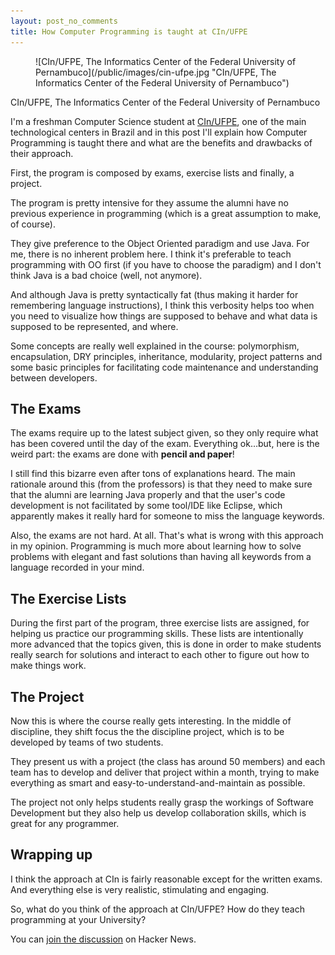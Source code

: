 ```yaml
---
layout: post_no_comments
title: How Computer Programming is taught at CIn/UFPE
---
```


<figure>
  ![CIn/UFPE, The Informatics Center of the Federal University of Pernambuco](/public/images/cin-ufpe.jpg "CIn/UFPE, The Informatics Center of the Federal University of Pernambuco")
</figure>

<span class="image_caption">CIn/UFPE, The Informatics Center of the Federal University of Pernambuco</span>

<span class="drops">I</span>'m a freshman Computer Science student at [CIn/UFPE], one of the main technological centers in Brazil and in this post I'll explain how Computer Programming is taught there and what are the benefits and drawbacks of their approach.

First, the program is composed by exams, exercise lists and finally, a project.

The program is pretty intensive for they assume the alumni have no previous experience in programming (which is a great assumption to make, of course).

They give preference to the Object Oriented paradigm and use Java. For me, there is no inherent problem here. I think it's preferable to teach programming with OO first (if you have to choose the paradigm) and I don't think Java is a bad choice (well, not anymore).

 And although Java is pretty syntactically fat (thus making it harder for remembering language instructions), I think this verbosity helps too when you need to visualize how things are supposed to behave and what data is supposed to be represented, and where.

Some concepts are really well explained in the course: polymorphism, encapsulation, DRY principles, inheritance, modularity, project patterns and some basic principles for facilitating code maintenance and understanding between developers.

## The Exams

The exams require up to the latest subject given, so they only require what has been covered until the day of the exam. Everything ok…but, here is the weird part: the exams are done with **pencil and paper**!

I still find this bizarre even after tons of explanations heard. The main rationale around this (from the professors) is that they need to make sure that the alumni are learning Java properly and that the user's code development is not facilitated by some tool/IDE like Eclipse, which apparently makes it really hard for someone to miss the language keywords.

Also, the exams are not hard. At all. That's what is wrong with this approach in my opinion. Programming is much more about learning how to solve problems with elegant and fast solutions than having all keywords from a language recorded in your mind.

## The Exercise Lists

During the first part of the program, three exercise lists are assigned, for helping us practice our programming skills. These lists are intentionally more advanced that the topics given, this is done in order to make students really search for solutions and interact to each other to figure out how to make things work.

## The Project

Now this is where the course really gets interesting. In the middle of discipline, they shift focus the the discipline project, which is to be developed by teams of two students.

They present us with a project (the class has around 50 members) and each team has to develop and deliver that project within a month, trying to make everything as smart and easy-to-understand-and-maintain as possible.

The project not only helps students really grasp the workings of Software Development but they also help us develop collaboration skills, which is great for any programmer.

## Wrapping up

I think the approach at CIn is fairly reasonable except for the written exams. And everything else is very realistic, stimulating and engaging.

So, what do you think of the approach at CIn/UFPE? How do they teach programming at your University?

You can [join the discussion] on Hacker News.

[CIn/UFPE]: http://www2.cin.ufpe.br/site/index.php
[join the discussion]: http://news.ycombinator.com/item?id=5302042
